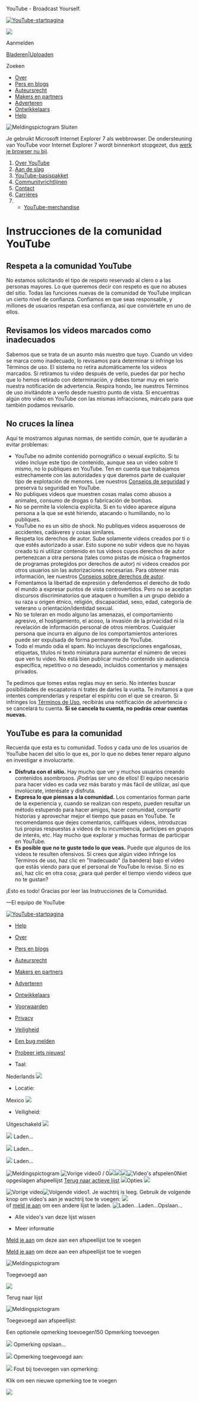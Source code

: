 




 YouTube - Broadcast Yourself.
 



















[![YouTube-startpagina](//s.ytimg.com/yt/img/pixel-vfl3z5WfW.gif)](/ "YouTube-startpagina")



 


![](//s.ytimg.com/yt/img/no_videos_140-vfl5AhOQY.png)




Aanmelden






[Bladeren](/videos?feature=mh)|[Uploaden](//www.youtube.com/my_videos_upload)

Zoeken  




* [Over](/t/about_youtube)
* [Pers en blogs](/t/press)
* [Auteursrecht](/t/copyright_center)
* [Makers en partners](/creators)
* [Adverteren](/t/advertising_overview)
* [Ontwikkelaars](/dev)
* [Help](//support.google.com/youtube/?hl=nl-NL)



 ![Meldingspictogram](//s.ytimg.com/yt/img/pixel-vfl3z5WfW.gif) Sluiten 
 

 Je gebruikt Microsoft Internet Explorer 7 als webbrowser. De ondersteuning van YouTube voor Internet Explorer 7 wordt binnenkort stopgezet, dus [werk je browser nu bij](/supported_browsers).

 











1. [Over YouTube](/t/about_youtube)
1. [Aan de slag](/t/about_getting_started)
2. [YouTube-basispakket](/t/about_essentials)
3. [Communityrichtlijnen](/t/community_guidelines)
4. [Contact](/t/contact_us)
5. [Carrières](http://www.google.com/intl/en/jobs/youtube/)
6. - [YouTube-merchandise](http://www.google-store.com/index.php?cPath=31)




# Instrucciones de la comunidad YouTube











## Respeta a la comunidad YouTube


No estamos solicitando el tipo de respeto reservado al clero o a las personas mayores. Lo que queremos decir con respeto es que no abuses del sitio. Todas las funciones nuevas de la comunidad de YouTube implican un cierto nivel de confianza. Confiamos en que seas responsable, y millones de usuarios respetan esa confianza, así que conviértete en uno de ellos.


## Revisamos los videos marcados como inadecuados


Sabemos que se trata de un asunto más nuestro que tuyo. Cuando un video se marca como inadecuado, lo revisamos para determinar si infringe los Términos de uso. El sistema no retira automáticamente los videos marcados. Si retiramos tu video después de verlo, puedes dar por hecho que lo hemos retirado con determinación, y debes tomar muy en serio nuestra notificación de advertencia. Respira hondo, lee nuestros Términos de uso invitándote a verlo desde nuestro punto de vista. Si encuentras algún otro video en YouTube con las mismas infracciones, márcalo para que también podamos revisarlo.


## No cruces la línea


Aquí te mostramos algunas normas, de sentido común, que te ayudarán a evitar problemas:


* YouTube no admite contenido pornográfico o sexual explícito. Si tu video incluye este tipo de contenido, aunque sea un video sobre ti mismo, no lo publiques en YouTube. Ten en cuenta que trabajamos estrechamente con las autoridades y que daremos parte de cualquier tipo de explotación de menores. Lee nuestros [Consejos de seguridad](/t/safety_tips) y preserva tu seguridad en YouTube.
* No publiques videos que muestren cosas malas como abusos a animales, consumo de drogas o fabricación de bombas.
* No se permite la violencia explícita. Si en tu video aparece alguna persona a la que se esté hiriendo, atacando o humillando, no lo publiques.
* YouTube no es un sitio de shock. No publiques videos asquerosos de accidentes, cadáveres y cosas similares.
* Respeta los derechos de autor. Sube solamente videos creados por ti o que estés autorizado a usar. Esto supone no subir videos que no hayas creado tú ni utilizar contenido en tus videos cuyos derechos de autor pertenezcan a otra persona (tales como pistas de música o fragmentos de programas protegidos por derechos de autor) ni videos creados por otros usuarios sin las autorizaciones necesarias. Para obtener más información, lee nuestros [Consejos sobre derechos de autor](/t/howto_copyright).
* Fomentamos la libertad de expresión y defendemos el derecho de todo el mundo a expresar puntos de vista controvertidos. Pero no se aceptan discursos discriminatorios que ataquen o humillen a un grupo debido a su raza u origen étnico, religión, discapacidad, sexo, edad, categoría de veterano u orientación/identidad sexual.
* No se toleran en modo alguno las amenazas, el comportamiento agresivo, el hostigamiento, el acoso, la invasión de la privacidad ni la revelación de información personal de otros miembros. Cualquier persona que incurra en alguno de los comportamientos anteriores puede ser expulsada de forma permanente de YouTube.
* Todo el mundo odia el spam. No incluyas descripciones engañosas, etiquetas, títulos ni texto miniatura para aumentar el número de veces que ven tu video. No está bien publicar mucho contenido sin audiencia específica, repetitivo o no deseado, incluidos comentarios y mensajes privados.


Te pedimos que tomes estas reglas muy en serio. No intentes buscar posibilidades de escapatoria ni trates de darles la vuelta. Te invitamos a que intentes comprenderlas y respetar el espíritu con el que se crearon. Si infringes los [Términos de Uso](/t/terms), recibirás una notificación de advertencia o se cancelará tu cuenta. **Si se cancela tu cuenta, no podrás crear cuentas nuevas.** 


## YouTube es para la comunidad


Recuerda que esta es tu comunidad. Todos y cada uno de los usuarios de YouTube hacen del sitio lo que es, por lo que no debes tener reparo alguno en investigar e involucrarte.


* **Disfruta con el sitio.** Hay mucho que ver y muchos usuarios creando contenidos asombrosos. ¡Podrías ser uno de ellos! El equipo necesario para hacer video es cada vez más barato y más fácil de utilizar, así que involúcrate, interésate y disfruta.
* **Expresa lo que piensas a la comunidad.** Los comentarios forman parte de la experiencia y, cuando se realizan con respeto, pueden resultar un método estupendo para hacer amigos, hacer comunidad, compartir historias y aprovechar mejor el tiempo que pasas en YouTube. Te recomendamos que dejes comentarios, califiques videos, introduzcas tus propias respuestas a videos de tu incumbencia, participes en grupos de interés, etc. Hay mucho que explorar y muchas formas de participar en YouTube.
* **Es posible que no te guste todo lo que veas.** Puede que algunos de los videos te resulten ofensivos. Si crees que algún video infringe los Términos de uso, haz clic en "Inadecuado" (la bandera) bajo el video que estás viendo para que el personal de YouTube lo revise. Si no es así, haz clic en otra cosa; ¿para qué perder el tiempo viendo videos que no te gustan?


¡Esto es todo! Gracias por leer las Instrucciones de la Comunidad.


—El equipo de YouTube














[![YouTube-startpagina](//s.ytimg.com/yt/img/pixel-vfl3z5WfW.gif)](/ "YouTube-startpagina")



* [Help](//support.google.com/youtube/?hl=nl-NL&p=)
* [Over](/t/about_youtube)
* [Pers en blogs](/t/press)
* [Auteursrecht](/t/copyright_center)
* [Makers en partners](/creators)
* [Adverteren](/t/advertising_overview)
* [Ontwikkelaars](/dev)


* [Voorwaarden](/t/terms)
* [Privacy](http://www.google.nl/intl/nl/policies/privacy/)
* [Veiligheid](//support.google.com/youtube/bin/request.py?contact_type=abuse&hl=nl-NL)
* [Een bug melden](//www.google.com/tools/feedback/intl/nl/error.html)
* [Probeer iets nieuws!](/testtube)


* Taal:
 
 Nederlands ![](//s.ytimg.com/yt/img/pixel-vfl3z5WfW.gif)
* Locatie:
 
 Mexico ![](//s.ytimg.com/yt/img/pixel-vfl3z5WfW.gif)
* Veiligheid:
 
 Uitgeschakeld
 ![](//s.ytimg.com/yt/img/pixel-vfl3z5WfW.gif)




![](//s.ytimg.com/yt/img/pixel-vfl3z5WfW.gif)
Laden...
 





![](//s.ytimg.com/yt/img/pixel-vfl3z5WfW.gif)
Laden...
 





![](//s.ytimg.com/yt/img/pixel-vfl3z5WfW.gif)
Laden...
 










![Meldingspictogram](//s.ytimg.com/yt/img/pixel-vfl3z5WfW.gif)
![Vorige video](//s.ytimg.com/yt/img/pixel-vfl3z5WfW.gif)0 / 0![](//s.ytimg.com/yt/img/pixel-vfl3z5WfW.gif)![](//s.ytimg.com/yt/img/pixel-vfl3z5WfW.gif)![](//s.ytimg.com/yt/img/pixel-vfl3z5WfW.gif)![Video's afspelen](//s.ytimg.com/yt/img/pixel-vfl3z5WfW.gif)0Niet opgeslagen afspeellijst
[Terug naar actieve lijst](#) 
![](//s.ytimg.com/yt/img/pixel-vfl3z5WfW.gif)Opties ![](//s.ytimg.com/yt/img/pixel-vfl3z5WfW.gif) 

![Vorige video](//s.ytimg.com/yt/img/pixel-vfl3z5WfW.gif)![Volgende video](//s.ytimg.com/yt/img/pixel-vfl3z5WfW.gif)1. Je wachtrij is leeg. Gebruik de volgende knop om video's aan je wachtrij toe te voegen: ![](//s.ytimg.com/yt/img/pixel-vfl3z5WfW.gif)  
 of [meld je aan](https://accounts.google.com/ServiceLogin?uilel=3&service=youtube&passive=true&continue=http%3A%2F%2Fwww.youtube.com%2Fsignin%3Faction_handle_signin%3Dtrue%26feature%3Dplaylist%26nomobiletemp%3D1%26hl%3Dnl_NL%26next%3D%252F%252Ft%252F%252Fcommunity_guidelines&hl=nl_NL&ltmpl=sso) om een andere lijst te laden.
![Laden...](//s.ytimg.com/yt/img/pixel-vfl3z5WfW.gif)Laden...Opslaan... 

* Alle video's van deze lijst wissen



* Meer informatie





[Meld je aan](https://accounts.google.com/ServiceLogin?uilel=3&service=youtube&passive=true&continue=http%3A%2F%2Fwww.youtube.com%2Fsignin%3Faction_handle_signin%3Dtrue%26feature%3Dplaylist%26nomobiletemp%3D1%26hl%3Dnl_NL%26next%3D%252F%252Ft%252F%252Fcommunity_guidelines&hl=nl_NL<mpl=sso) om deze aan een afspeellijst toe te voegen

 



[Meld je aan](https://accounts.google.com/ServiceLogin?uilel=3&service=youtube&passive=true&continue=http%3A%2F%2Fwww.youtube.com%2Fsignin%3Faction_handle_signin%3Dtrue%26feature%3Dplaylist%26nomobiletemp%3D1%26hl%3Dnl_NL%26next%3D%252F%252Ft%252F%252Fcommunity_guidelines&hl=nl_NL<mpl=sso) om deze aan een afspeellijst toe te voegen




![Meldingspictogram](//s.ytimg.com/yt/img/pixel-vfl3z5WfW.gif) 

Toegevoegd aan 






![](//s.ytimg.com/yt/img/pixel-vfl3z5WfW.gif)

Terug naar lijst




![Meldingspictogram](//s.ytimg.com/yt/img/pixel-vfl3z5WfW.gif) 

Toegevoegd aan afspeellijst:




Een optionele opmerking toevoegen150 Opmerking toevoegen 



![](//s.ytimg.com/yt/img/pixel-vfl3z5WfW.gif)
Opmerking opslaan...




![](//s.ytimg.com/yt/img/pixel-vfl3z5WfW.gif)
Opmerking toegevoegd aan:




![](//s.ytimg.com/yt/img/pixel-vfl3z5WfW.gif)
Fout bij toevoegen van opmerking:


Klik om een nieuwe opmerking toe te voegen



![](//s.ytimg.com/yt/img/pixel-vfl3z5WfW.gif)











